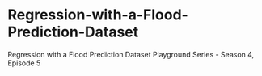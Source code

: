 # Regression-with-a-Flood-Prediction-Dataset
Regression with a Flood Prediction Dataset  Playground Series - Season 4, Episode 5
